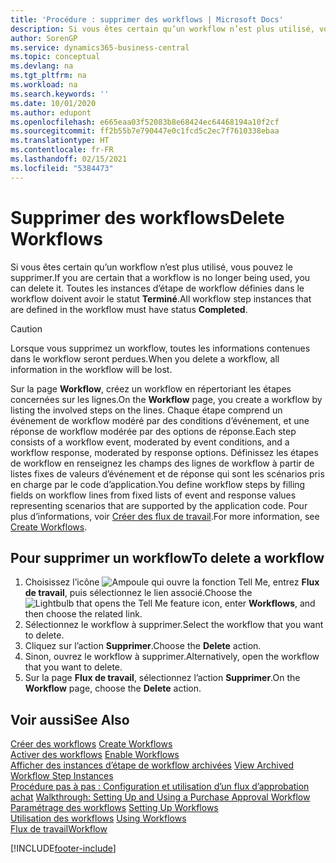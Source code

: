 ```yaml
---
title: 'Procédure : supprimer des workflows | Microsoft Docs'
description: Si vous êtes certain qu’un workflow n’est plus utilisé, vous pouvez le supprimer. Toutes les instances d’étape de workflow définies dans le workflow doivent avoir le statut **Terminé**.
author: SorenGP
ms.service: dynamics365-business-central
ms.topic: conceptual
ms.devlang: na
ms.tgt_pltfrm: na
ms.workload: na
ms.search.keywords: ''
ms.date: 10/01/2020
ms.author: edupont
ms.openlocfilehash: e665eaa03f52083b8e68424ec64468194a10f2cf
ms.sourcegitcommit: ff2b55b7e790447e0c1fcd5c2ec7f7610338ebaa
ms.translationtype: HT
ms.contentlocale: fr-FR
ms.lasthandoff: 02/15/2021
ms.locfileid: "5384473"
---
```

# <a name="delete-workflows"></a><span data-ttu-id="d4c79-104">Supprimer des workflows</span><span class="sxs-lookup"><span data-stu-id="d4c79-104">Delete Workflows</span></span>
<span data-ttu-id="d4c79-105">Si vous êtes certain qu’un workflow n’est plus utilisé, vous pouvez le supprimer.</span><span class="sxs-lookup"><span data-stu-id="d4c79-105">If you are certain that a workflow is no longer being used, you can delete it.</span></span> <span data-ttu-id="d4c79-106">Toutes les instances d’étape de workflow définies dans le workflow doivent avoir le statut **Terminé**.</span><span class="sxs-lookup"><span data-stu-id="d4c79-106">All workflow step instances that are defined in the workflow must have status **Completed**.</span></span>  

> [!CAUTION]  
>  <span data-ttu-id="d4c79-107">Lorsque vous supprimez un workflow, toutes les informations contenues dans le workflow seront perdues.</span><span class="sxs-lookup"><span data-stu-id="d4c79-107">When you delete a workflow, all information in the workflow will be lost.</span></span>  

 <span data-ttu-id="d4c79-108">Sur la page **Workflow**, créez un workflow en répertoriant les étapes concernées sur les lignes.</span><span class="sxs-lookup"><span data-stu-id="d4c79-108">On the **Workflow** page, you create a workflow by listing the involved steps on the lines.</span></span> <span data-ttu-id="d4c79-109">Chaque étape comprend un événement de workflow modéré par des conditions d’événement, et une réponse de workflow modérée par des options de réponse.</span><span class="sxs-lookup"><span data-stu-id="d4c79-109">Each step consists of a workflow event, moderated by event conditions, and a workflow response, moderated by response options.</span></span> <span data-ttu-id="d4c79-110">Définissez les étapes de workflow en renseignez les champs des lignes de workflow à partir de listes fixes de valeurs d’événement et de réponse qui sont les scénarios pris en charge par le code d’application.</span><span class="sxs-lookup"><span data-stu-id="d4c79-110">You define workflow steps by filling fields on workflow lines from fixed lists of event and response values representing scenarios that are supported by the application code.</span></span> <span data-ttu-id="d4c79-111">Pour plus d’informations, voir [Créer des flux de travail](across-how-to-create-workflows.md).</span><span class="sxs-lookup"><span data-stu-id="d4c79-111">For more information, see [Create Workflows](across-how-to-create-workflows.md).</span></span>  

## <a name="to-delete-a-workflow"></a><span data-ttu-id="d4c79-112">Pour supprimer un workflow</span><span class="sxs-lookup"><span data-stu-id="d4c79-112">To delete a workflow</span></span>  
1.  <span data-ttu-id="d4c79-113">Choisissez l’icône ![Ampoule qui ouvre la fonction Tell Me](media/ui-search/search_small.png "Dites-moi ce que vous voulez faire"), entrez **Flux de travail**, puis sélectionnez le lien associé.</span><span class="sxs-lookup"><span data-stu-id="d4c79-113">Choose the ![Lightbulb that opens the Tell Me feature](media/ui-search/search_small.png "Tell me what you want to do") icon, enter **Workflows**, and then choose the related link.</span></span>  
2.  <span data-ttu-id="d4c79-114">Sélectionnez le workflow à supprimer.</span><span class="sxs-lookup"><span data-stu-id="d4c79-114">Select the workflow that you want to delete.</span></span>  
3.  <span data-ttu-id="d4c79-115">Cliquez sur l’action **Supprimer**.</span><span class="sxs-lookup"><span data-stu-id="d4c79-115">Choose the **Delete** action.</span></span>  
4.  <span data-ttu-id="d4c79-116">Sinon, ouvrez le workflow à supprimer.</span><span class="sxs-lookup"><span data-stu-id="d4c79-116">Alternatively, open the workflow that you want to delete.</span></span>  
5.  <span data-ttu-id="d4c79-117">Sur la page **Flux de travail**, sélectionnez l’action **Supprimer**.</span><span class="sxs-lookup"><span data-stu-id="d4c79-117">On the **Workflow** page, choose the **Delete** action.</span></span>  

## <a name="see-also"></a><span data-ttu-id="d4c79-118">Voir aussi</span><span class="sxs-lookup"><span data-stu-id="d4c79-118">See Also</span></span>  
 <span data-ttu-id="d4c79-119">[Créer des workflows](across-how-to-create-workflows.md) </span><span class="sxs-lookup"><span data-stu-id="d4c79-119">[Create Workflows](across-how-to-create-workflows.md) </span></span>  
 <span data-ttu-id="d4c79-120">[Activer des workflows](across-how-to-enable-workflows.md) </span><span class="sxs-lookup"><span data-stu-id="d4c79-120">[Enable Workflows](across-how-to-enable-workflows.md) </span></span>  
 <span data-ttu-id="d4c79-121">[Afficher des instances d’étape de workflow archivées](across-how-to-view-archived-workflow-step-instances.md) </span><span class="sxs-lookup"><span data-stu-id="d4c79-121">[View Archived Workflow Step Instances](across-how-to-view-archived-workflow-step-instances.md) </span></span>  
 <span data-ttu-id="d4c79-122">[Procédure pas à pas : Configuration et utilisation d’un flux d’approbation achat](walkthrough-setting-up-and-using-a-purchase-approval-workflow.md) </span><span class="sxs-lookup"><span data-stu-id="d4c79-122">[Walkthrough: Setting Up and Using a Purchase Approval Workflow](walkthrough-setting-up-and-using-a-purchase-approval-workflow.md) </span></span>  
 <span data-ttu-id="d4c79-123">[Paramétrage des workflows](across-set-up-workflows.md) </span><span class="sxs-lookup"><span data-stu-id="d4c79-123">[Setting Up Workflows](across-set-up-workflows.md) </span></span>  
 <span data-ttu-id="d4c79-124">[Utilisation des workflows](across-use-workflows.md) </span><span class="sxs-lookup"><span data-stu-id="d4c79-124">[Using Workflows](across-use-workflows.md) </span></span>  
 [<span data-ttu-id="d4c79-125">Flux de travail</span><span class="sxs-lookup"><span data-stu-id="d4c79-125">Workflow</span></span>](across-workflow.md)   


[!INCLUDE[footer-include](includes/footer-banner.md)]